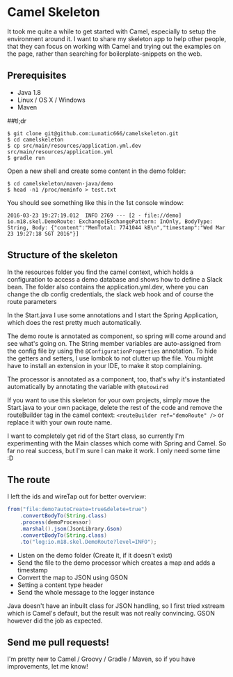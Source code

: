 # Camel Skeleton

It took me quite a while to get started with Camel, especially to setup the environment around it.
I want to share my skeleton app to help other people, that they can focus on working with Camel and trying
out the examples on the page, rather than searching for boilerplate-snippets on the web.

## Prerequisites

- Java 1.8
- Linux / OS X / Windows
- Maven

##tl;dr

```
$ git clone git@github.com:Lunatic666/camelskeleton.git
$ cd camelskeleton
$ cp src/main/resources/application.yml.dev src/main/resources/application.yml
$ gradle run
```

Open a new shell and create some content in the demo folder:

```
$ cd camelskeleton/maven-java/demo
$ head -n1 /proc/meminfo > test.txt
```

You should see something like this in the 1st console window:

`2016-03-23 19:27:19.012  INFO 2769 --- [2 - file://demo] io.m18.skel.DemoRoute: Exchange[ExchangePattern: InOnly, BodyType: String, Body: {"content":"MemTotal: 7741044 kB\n","timestamp":"Wed Mar 23 19:27:18 SGT 2016"}]`

## Structure of the skeleton

In the resources folder you find the camel context, which holds a configuration to access a demo database and shows how to define a Slack bean. The folder also contains the application.yml.dev, where you can change the db config credentials, the slack web hook and of course the route parameters

In the Start.java I use some annotations and I start the Spring Application, which does the rest pretty
much automatically.

The demo route is annotated as component, so spring will come around and see what's going on. The
String member variables are auto-assigned from the config file by using the `@ConfigurationProperties`
annotation. To hide the getters and setters, I use lombok to not clutter up the file. You might have to install an extension in your IDE, to make it stop complaining.

The processor is annotated as a component, too, that's why it's instantiated automatically by annotating
the variable with `@Autowired`

If you want to use this skeleton for your own projects, simply move the Start.java to your own package, delete the rest of the code and remove the routeBuilder tag in the camel context: `<routeBuilder ref="demoRoute" />` or replace it with your own route name.

I want to completely get rid of the Start class, so currently I'm experimenting with the Main classes which come with Spring and Camel. So far no real success, but I'm sure I can make it work. I only need some time :D

## The route

I left the ids and wireTap out for better overview:

```Java
from("file:demo?autoCreate=true&delete=true")
    .convertBodyTo(String.class)
    .process(demoProcessor)
    .marshal().json(JsonLibrary.Gson)
    .convertBodyTo(String.class)
    .to("log:io.m18.skel.DemoRoute?level=INFO");
```

- Listen on the demo folder (Create it, if it doesn't exist)
- Send the file to the demo processor which creates a map and adds a timestamp
- Convert the map to JSON using GSON
- Setting a content type header
- Send the whole message to the logger instance

Java doesn't have an inbuilt class for JSON handling, so I first tried xstream which is Camel's default,
but the result was not really convincing. GSON however did the job as expected.

## Send me pull requests!

I'm pretty new to Camel / Groovy / Gradle / Maven, so if you have improvements, let me know!
